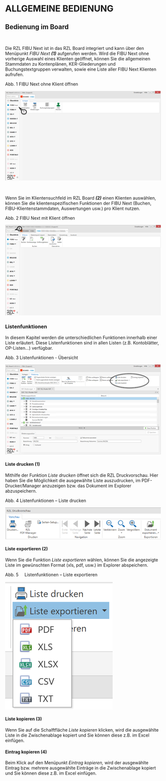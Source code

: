 # ALLGEMEINE BEDIENUNG

## Bedienung im Board

&nbsp;

Die RZL FIBU Next ist in das RZL Board integriert und kann über den Menüpunkt *FIBU Next* ***(1)*** aufgerufen werden. Wird die FIBU Next ohne vorherige Auswahl eines Klienten geöffnet, können Sie die allgemeinen Stammdaten zu Kontenplänen, KER-Gliederungen und Buchungstextgruppen verwalten, sowie eine Liste aller FIBU Next Klienten aufrufen.&nbsp;

Abb. 1 FIBU Next ohne Klient öffnen

![Image](<lib/NeuesElement64.png>)

&nbsp;

Wenn Sie im Klientensuchfeld im RZL Board ***(2)*** einen Klienten auswählen, können Sie die klientenspezifischen Funktionen der FIBU Next (Buchen, FIBU-Klientenstammdaten, Auswertungen usw.) pro Klient nutzen.

Abb. 2 FIBU Next mit Klient öffnen

![Image](<lib/NeuesElement65.png>)

### Listenfunktionen&nbsp;

In diesem Kapitel werden die unterschiedlichen Funktionen innerhalb einer Liste erläutert. Diese Listenfunktionen sind in allen Listen (z.B. Kontoblätter, OP-Listen...) verfügbar.

Abb. 3 Listenfunktionen - Übersicht

![Image](<lib/NeuesElement66.png>)

#### Liste drucken (1)

Mithilfe der Funktion *Liste drucken* öffnet sich die RZL Druckvorschau. Hier haben Sie die Möglichkeit die ausgewählte Liste auszudrucken, im PDF-Drucker/Manager anzuzeigen bzw. das Dokument im Explorer abzuspeichern.

Abb. 4 Listenfunktionen – Liste drucken

![Image](<lib/NeuesElement67.png>)

#### Liste exportieren (2)

Wenn Sie die Funktion *Liste exportieren* wählen, können Sie die angezeigte Liste im gewünschten Format (xls, pdf, usw.) im Explorer abspeichern.

Abb. 5 &nbsp; &nbsp; Listenfunktionen – Liste exportieren

![Image](<lib/NeuesElement58.png>)

#### Liste kopieren (3)

Wenn Sie auf die Schalftfläche *Liste kopieren* klicken, wird die ausgewählte Liste in die Zwischenablage kopiert und Sie können diese z.B. im Excel einfügen.

#### Eintrag kopieren (4)

Beim Klick auf den Menüpunkt *Eintrag kopieren,* wird der ausgewählte Eintrag bzw. mehrere ausgewählte Einträge in die Zwischenablage kopiert und Sie können diese z.B. im Excel einfügen.

